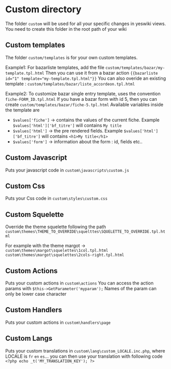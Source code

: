 # Custom directory

The folder `custom` will be used for all your specific changes in yeswiki views.  
You need to create this folder in the root path of your wiki

## Custom templates

The folder `custom/templates` is for your own custom templates.

Example1: For bazarliste templates, add the file `custom/templates/bazar/my-template.tpl.html`
Then you can use it from a bazar action `{{bazarliste id="1" template="my-template.tpl.html"}}`
You can also overide an existing template : `custom/templates/bazar/liste_accordeon.tpl.html`

Example2: To customize bazar single entry template, uses the convention `fiche-FORM_ID.tpl.html`
If you have a bazar form with id 5, then you can create `custom/templates/bazar/fiche-5.tpl.html`
Available variables inside the template are
 - `$values['fiche']` -> contains the values of the current fiche. Example `$values['html']['bf_titre']` will contains `My title`
 - `$values['html']` -> the pre rendered fields. Example `$values['html']['bf_titre']` will contains `<h1>My title</h1>`
 - `$values['form']` -> information about the form : id, fields etc..

## Custom Javascript

Puts your javascript code in `custom\javascripts\custom.js`

## Custom Css

Puts your Css code in `custom\styles\custom.css`

## Custom Squelette

Override the theme squelette following the path `custom\themes\THEME_TO_OVERRIDE\squelttes\SQUELETTE_TO_OVERRIDE.tpl.html`

For example with the theme margot -> 
`custom\themes\margot\squelettes\1col.tpl.html`
`custom\themes\margot\squelettes\2cols-right.tpl.html`

## Custom Actions

Puts your custom actions in `custom\actions`
You can access the action params with `$this->GetParameter('myparam');`
Names of the param can only be lower case character

## Custom Handlers

Puts your custom actions in `custom\handlers\page`

## Custom Langs

Puts your custom translations in `custom\lang\custom_LOCALE.inc.php`, where LOCALE is `fr` `en` `es`...
you can then use your translation with following code `<?php echo _t('MY_TRANSLATION_KEY'); ?>`